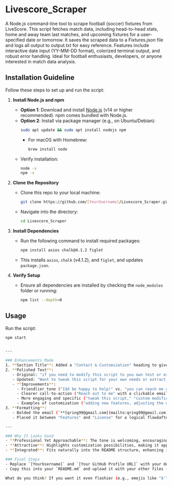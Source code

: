 # Livescore_Scraper
A Node.js command-line tool to scrape football (soccer) fixtures from LiveScore. This script fetches match data, including head-to-head stats, home and away team last matches, and upcoming fixtures for a user-specified date or tomorrow. It saves the scraped data to a Fixtures.json file and logs all output to output.txt for easy reference. Features include interactive date input (YY-MM-DD format), colorized terminal output, and robust error handling. Ideal for football enthusiasts, developers, or anyone interested in match data analysis.


## Installation Guideline

Follow these steps to set up and run the script:

1. **Install Node.js and npm**  
   - **Option 1**: Download and install [Node.js](https://nodejs.org/) (v14 or higher recommended). npm comes bundled with Node.js.  
   - **Option 2**: Install via package manager (e.g., on Ubuntu/Debian):
     ```bash
     sudo apt update && sudo apt install nodejs npm
     ```
     - For macOS with Homebrew:
       ```bash
       brew install node
       ```
   - Verify installation:
     ```bash
     node -v
     npm -v
     ```

2. **Clone the Repository**  
   - Clone this repo to your local machine:
     ```bash
     git clone https://github.com/[YourUsername]/Livescore_Scraper.git
     ```
   - Navigate into the directory:
     ```bash
     cd Livescore_Scraper
     ```

3. **Install Dependencies**  
   - Run the following command to install required packages:
     ```bash
     npm install axios chalk@4.1.2 figlet
     ```
   - This installs `axios`, `chalk` (v4.1.2), and `figlet`, and updates `package.json`.

4. **Verify Setup**  
   - Ensure all dependencies are installed by checking the `node_modules` folder or running:
     ```bash
     npm list --depth=0
     ```

## Usage

Run the script:
```bash
npm start


---

### Enhancements Made
1. **Section Title**: Added a "Contact & Customization" heading to give it a clear, dedicated spot in the README.
2. **Polished Text**:
   - Original: "if you need to modify this script to you own test or extract any other data that not included in the current script, you can reach me out (qring99@gmail.com) for any modifications you needed in the script to meet your expectations."
   - Updated: "Want to tweak this script for your own needs or extract additional data not currently included? Iâd be happy to help! Reach out to me at **[qring99@gmail.com](mailto:qring99@gmail.com)** for custom modifications tailored to your expectationsâwhether itâs adding new features, adjusting the output, or scraping different stats. Letâs make it work for you!"
   - **Improvements**:
     - Friendlier tone ("Iâd be happy to help!" vs. "you can reach me out").
     - Clearer call-to-action ("Reach out to me" with a clickable email link).
     - More engaging and specific ("tweak this script," "custom modifications tailored to your expectations," "letâs make it work for you").
     - Examples of customization ("adding new features, adjusting the output, or scraping different stats") to spark interest.
3. **Formatting**:
   - Bolded the email (`**[qring99@gmail.com](mailto:qring99@gmail.com)**`) and made it a clickable `mailto:` link for convenience.
   - Placed it between "Features" and "License" for a logical flowâafter usage details but before legal info.

---

### Why It Looks Good
- **Professional Yet Approachable**: The tone is welcoming, encouraging users to contact you without sounding overly formal.
- **Attractive**: Highlights customization possibilities, making it appealing to developers or football fans who might want more.
- **Integrated**: Fits naturally into the README structure, enhancing its usefulness without cluttering.

### Final Steps
- Replace `[YourUsername]` and `[Your GitHub Profile URL]` with your details (e.g., `github.com/Qring`).
- Copy this into your `README.md` and upload it with your other files (`livescore.js`, `package.json`, `LICENSE`, `.gitignore`).

What do you think? If you want it even flashier (e.g., emojis like "â¨" or a different placement), let me know! Ready to fin
